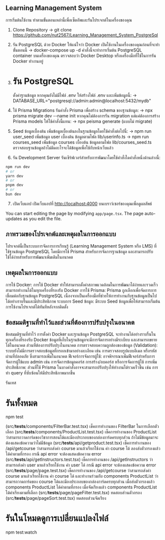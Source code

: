 ## Learning Management System

การเริ่มต้นใช้งาน
ทำตามขั้นตอนเหล่านี้เพื่อเซ็ตอัพและรันโปรเจกต์ในเครื่องของคุณ

1. Clone Repository
   -> git clone https://github.com/nut2567/Learning_Management_System_PostgreSql

2. รัน PostgreSQL ด้วย Docker
   ให้แน่ใจว่า Docker เปิดใช้งานในเครื่องของคุณก่อนที่จะทำขั้นตอนนี้
   -> docker-compose up -d
   คำสั่งนี้จะทำการเริ่มต้น PostgreSQL container บนเครื่องของคุณ ตรวจสอบว่า Docker Desktop หรือเครื่องมือที่ใช้ในการรัน Docker ทำงานอยู่

3. # รัน PostgreSQL

   ตั้งค่าฐานข้อมูล
   หากคุณยังไม่มีไฟล์ .env ให้สร้างไฟล์ .env และเพิ่มข้อมูลนี้:
   -> DATABASE_URL="postgresql://admin:admin@localhost:5432/mydb"

4. ใช้ Prisma Migrations
   รันคำสั่ง Prisma เพื่อสร้าง schema ของฐานข้อมูล:
   -> npx prisma migrate dev --name init
   หากคุณไม่ต้องการรัน migration แต่แค่ต้องการสร้าง Prisma models ให้ใช้คำสั่งนี้แทน:
   -> npx peisma generate
   (แบบไม่ migrate)

5. Seed ข้อมูลเบื้องต้น
   เพิ่มข้อมูลเบื้องต้นลงในฐานข้อมูลโดยใช้คำสั่งต่อไปนี้:
   -> npm run user_seed
   เพิ่มข้อมูล user เบื้องต้น ข้อมูลตามไฟล lib/userinfo.ts
   -> npm run courses_seed
   เพิ่มข้อมูล courses เบื้องต้น ข้อมูลตามไฟล lib/courses_seed.ts
   ตรวจสอบฐานข้อมูลถ้าไม่ติดอะไรจะได้ข้อมูลเพื่อใช้กับหน้าเว็บแล้ว

6. รัน Development Server
   รันเซิร์ฟเวอร์สำหรับการพัฒนาโดยใช้คำสั่งใดคำสั่งหนึ่งด้านล่างนี้:

```bash
npm run dev
# or
yarn dev
# or
pnpm dev
# or
bun dev
```

7. เปิดเว็บแอป
   เปิดเว็บแอปที่ [http://localhost:4000](http://localhost:4000) บนเบราว์เซอร์ของคุณเพื่อดูผลลัพธ์

You can start editing the page by modifying `app/page.tsx`. The page auto-updates as you edit the file.

## ภาพรวมของโปรเจกต์และเหตุผลในการออกแบบ

โปรเจกต์นี้เป็นระบบการจัดการการเรียนรู้ (Learning Management System หรือ LMS) ที่ใช้ฐานข้อมูล PostgreSQL โดยมีการใช้ Prisma สำหรับการจัดการฐานข้อมูล และสามารถปรับใช้ได้ง่ายสำหรับการพัฒนาเพิ่มเติมในอนาคต

## เหตุผลในการออกแบบ

การใช้ Docker: การใช้ Docker ทำให้สามารถตั้งค่าสภาพแวดล้อมในการพัฒนาได้ง่ายและรวดเร็ว สามารถทำงานได้ในทุกเครื่องที่รองรับ Docker
การใช้ Prisma: Prisma ถูกเลือกเพื่อจัดการการเชื่อมต่อกับฐานข้อมูล PostgreSQL เนื่องจากเป็นเครื่องมือที่ช่วยให้การทำงานกับฐานข้อมูลเป็นไปได้อย่างราบรื่นและมีประสิทธิภาพ
ระบบการ Seed ข้อมูล: มีระบบ Seed ข้อมูลเพื่อให้สามารถเริ่มต้นการใช้งานโปรเจกต์ได้ทันทีหลังจากติดตั้ง

## ข้อสมมติฐานที่ทำไว้และส่วนที่ต้องการปรับปรุงในอนาคต

ข้อสมมติฐานที่ทำไว้
การตั้งค่า Docker และฐานข้อมูล PostgreSQL จะทำงานได้อย่างราบรื่นในทุกเครื่องที่รองรับ Docker
ข้อมูลที่เก็บในฐานข้อมูลจะมีการจัดการอย่างมีระเบียบ และสามารถขยายได้ในอนาคต
ส่วนที่ต้องการปรับปรุงในอนาคต
การตรวจสอบความถูกต้องของข้อมูล (Validation): ระบบยังไม่มีการตรวจสอบข้อมูลที่กรอกเข้ามาอย่างละเอียด เช่น การตรวจสอบรูปแบบอีเมล หรือรหัสผ่านที่ปลอดภัย ซึ่งสามารถเพิ่มในอนาคต
ฟีเจอร์การจัดการผู้ใช้: อาจพิจารณาเพิ่มฟีเจอร์สำหรับการจัดการผู้ใช้แบบ admin เช่น การจัดการข้อมูลคอร์ส การสร้าง/ลบคอร์ส หรือการจัดการผู้ใช้
การเพิ่มประสิทธิภาพ: ส่วนที่ใช้ Prisma ในบางคำสั่งอาจจะสามารถปรับปรุงให้ทำงานได้รวดเร็วขึ้น เช่น การทำ query ที่ซับซ้อนให้มีประสิทธิภาพมากขึ้น

รันเทส

# รันทั้งหมด

npm test

(src/**tests**/components/FilterBar.test.tsx)
เช็คการทำงานของ FilterBar ในการเลือกตัวเลือก
(src/**tests**/components/ProductList.test.tsx)
เช็คการทำงานของ ProductList ว่าสามารถวาดการ์ดของวิชาการสอนได้และมีองประกอบของกล่องการ์ดครบทุกส่วน
ถ้าไม่มีข้อมูลมาจะต้องแสดงข้อความว่าไม่มีข้อมูล
(src/**tests**/api/getproduct.test.tsx)
เช็คการทำงานของ /api/getcourse ว่าสามารถส่งค่า course มาแล้วเรียกใช้งาน ค่า course ได้ ลองส่งตัวกรองแล้วได้ค่าตามที่กรอง
กรณี api error จะต้องแสดงข้อความ error
(src/**tests**/api/getInstructors.test.tsx)
เช็คการทำงานของ /api/getInstructors ว่าสามารถส่งค่า user มาแล้วเรียกใช้งาน ค่า user ได้
กรณี api error จะต้องแสดงข้อความ error
(src/**tests**/page/page.test.tsx)
เช็คการทำงานของ /api/getcourse ว่าสามารถส่งค่า course มาแล้วเรียกใช้งาน ค่า course ได้
และทำงานร่วมกับ components ProductList ว่าสามารถวาดการ์ดของ course ได้และมีองประกอบของกล่องการ์ดครบทุกส่วน
เมื่อส่งตัวกรองแล้ว components ProductList ได้ค่าตามที่กรอง
เมื่อจัดเรียงแล้ว components ProductList ได้ค่าเรียงตามที่เลือก
(src/**tests**/page/pageFilter.test.tsx)
ทดสอบส่วนตัวกรอง
(src/**tests**/page/pageSort.test.tsx)
ทดสอบส่วนจัดเรียง

# รันในโหมดดูการเปลี่ยนแปลงไฟล์

npm test:watch
